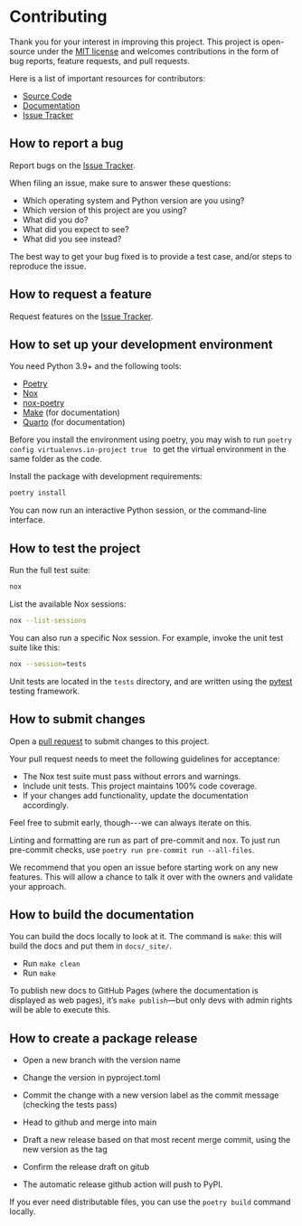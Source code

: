 # Contributing

Thank you for your interest in improving this project. This project is
open-source under the [MIT license](https://opensource.org/licenses/MIT)
and welcomes contributions in the form of bug reports, feature requests,
and pull requests.

Here is a list of important resources for contributors:

- [Source Code](https://github.com/aeturrell/specification_curve)
- [Documentation](https://aeturrell.github.io/specification_curve/)
- [Issue Tracker](https://github.com/aeturrell/specification_curve/issues)

## How to report a bug

Report bugs on the [Issue Tracker](https://github.com/aeturrell/specification_curve/issues).

When filing an issue, make sure to answer these questions:

- Which operating system and Python version are you using?
- Which version of this project are you using?
- What did you do?
- What did you expect to see?
- What did you see instead?

The best way to get your bug fixed is to provide a test case, and/or
steps to reproduce the issue.

## How to request a feature

Request features on the [Issue
Tracker](https://github.com/aeturrell/specification_curve/issues).

## How to set up your development environment

You need Python 3.9+ and the following tools:

- [Poetry](https://python-poetry.org/)
- [Nox](https://nox.thea.codes/)
- [nox-poetry](https://nox-poetry.readthedocs.io/)
- [Make](https://www.gnu.org/software/make/) (for documentation)
- [Quarto](https://quarto.org/) (for documentation)

Before you install the environment using poetry, you may wish to run `poetry config virtualenvs.in-project true
` to get the virtual environment in the same folder as the code.

Install the package with development requirements:

```bash
poetry install
```

You can now run an interactive Python session, or the command-line interface.

## How to test the project

Run the full test suite:

```bash
nox
```

List the available Nox sessions:

```bash
nox --list-sessions
```

You can also run a specific Nox session. For example, invoke the unit
test suite like this:

```bash
nox --session=tests
```

Unit tests are located in the `tests` directory, and are written using
the [pytest](https://pytest.readthedocs.io/) testing framework.

## How to submit changes

Open a [pull request](https://github.com/aeturrell/specification_curve/pulls) to
submit changes to this project.

Your pull request needs to meet the following guidelines for acceptance:

- The Nox test suite must pass without errors and warnings.
- Include unit tests. This project maintains 100% code coverage.
- If your changes add functionality, update the documentation accordingly.

Feel free to submit early, though---we can always iterate on this.

Linting and formatting are run as part of pre-commit and nox. To just run pre-commit checks, use `poetry run pre-commit run --all-files`.

We recommend that you open an issue before starting work on any new features. This will allow a chance to talk it over with the owners and validate your approach.

## How to build the documentation

You can build the docs locally to look at it. The command is `make`: this will build the docs and put them in `docs/_site/`.

- Run `make clean`
- Run `make`

To publish new docs to GitHub Pages (where the documentation is displayed as web pages), it’s `make publish`—but only devs with admin rights will be able to execute this.

## How to create a package release

- Open a new branch with the version name

- Change the version in pyproject.toml

- Commit the change with a new version label as the commit message (checking the tests pass)

- Head to github and merge into main

- Draft a new release based on that most recent merge commit, using the new version as the tag

- Confirm the release draft on gitub

- The automatic release github action will push to PyPI.

If you ever need distributable files, you can use the `poetry build` command locally.
